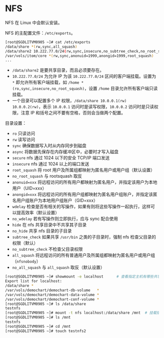 # NFS

NFS 在 Linux 中会默认安装。

NFS 的主配置文件：`/etc/exports`。

```bash
[root@SGDLITVM0905 ~]# cat /etc/exports
/data/share *(rw,sync,all_squash)
/data/share2 10.222.77.0/24(rw,sync,insecure,no_subtree_check,no_root_squash)
/var/vols/itom/core *(rw,sync,anonuid=1999,anongid=1999,root_squash)
...
```

- `/data/share2` 是要共享目录，而且必须要存在。
- `10.222.77.0/24` 为允许 IP 为该 `10.222.77.0/24` 区间的客户端挂载。设置为 `*` 即允许所有客户端挂载，如 `/home *(ro,sync,insecure,no_root_squash)`，设置 `/home` 目录允许所有客户端只读挂载。
- 一个目录可以配置多个 IP 权限，`/data/share 10.0.0.1(rw) 10.0.0.2(rw)`，表示 `10.0.0.1` 访问时是读写权限，`10.0.0.2` 访问时是只读权限，注意 IP 和括号之间不要有空格，否则会当做两个配置。

目录设置：

- `ro` 只读访问
- `rw` 读写访问
- `sync` 确保数据写入时从内存同步到磁盘
- `async` 将数据先保存在内存缓冲区中，必要时才写入磁盘
- `secure` nfs 通过 1024 以下的安全 TCP/IP 端口发送
- `insecure` nfs 通过 1024 以上的端口发送
- `root_squash` 将 root 用户及所属组都映射为匿名用户或用户组（默认设置）
- `no_root_squash` 与 rootsquash 取反
- `anonuid=xxx` 将远程访问的所有用户都映射为匿名用户，并指定该用户为本地用户（UID=xxx）
- `anongid=xxx` 将远程访问的所有用户组都映射为匿名用户组账户，并指定该匿名用户组账户为本地用户组账户（GID=xxx）
- `wdelay` 检查是否有相关的写操作，如果有则将这些写操作一起执行，这样可以提高效率（默认设置）
- `no_wdelay` 若有写操作则立即执行，应与 sync 配合使用
- `hide` 在 nfs 共享目录中不共享其子目录
- `no_hide` 共享 nfs 目录的子目录
- `subtree_check` 如果共享 `/usr/bin` 之类的子目录时，强制 nfs 检查父目录的权限（默认）
- `no_subtree_check` 不检查父目录权限
- `all_squash` 将远程访问的所有普通用户及所属组都映射为匿名用户或用户组（`nfsnobody`）
- `no_all_squash` 与 `all_squash` 取反（默认设置）

```bash
[root@SGDLITVM0905 ~]# showmount -e localhost      # 查看指定主机有哪些共享目录
Export list for localhost:
/data/share *
/var/vols/demochart/demochart-db-volume   *
/var/vols/demochart/demochart-data-volume *
/var/vols/demochart/demochart-conf-volume *
[root@SGDLITVM0905 ~]# ls /data/share
testnfs
[root@SGDLITVM0905 ~]# mount -t nfs localhost:/data/share /mnt  # 挂载指定主机 localhost 下的共享目录 /data/share 到 /mnt
[root@SGDLITVM0905 ~]# ls /mnt
testnfs
[root@SGDLITVM0905 ~]# cd /mnt
[root@SGDLITVM0905 ~]# touch testnfs2
```
